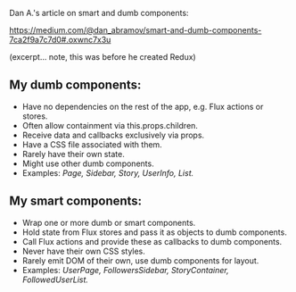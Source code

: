 

Dan A.'s article on smart and dumb components:

https://medium.com/@dan_abramov/smart-and-dumb-components-7ca2f9a7c7d0#.oxwnc7x3u

(excerpt... note, this was before he created Redux)

## My dumb components:
* Have no dependencies on the rest of the app, e.g. Flux actions or stores.
* Often allow containment via this.props.children.
* Receive data and callbacks exclusively via props.
* Have a CSS file associated with them.
* Rarely have their own state.
* Might use other dumb components.
* Examples: *Page, Sidebar, Story, UserInfo, List.*

## My smart components:
* Wrap one or more dumb or smart components.
* Hold state from Flux stores and pass it as objects to dumb components.
* Call Flux actions and provide these as callbacks to dumb components.
* Never have their own CSS styles.
* Rarely emit DOM of their own, use dumb components for layout.
* Examples: *UserPage, FollowersSidebar, StoryContainer, FollowedUserList.*
